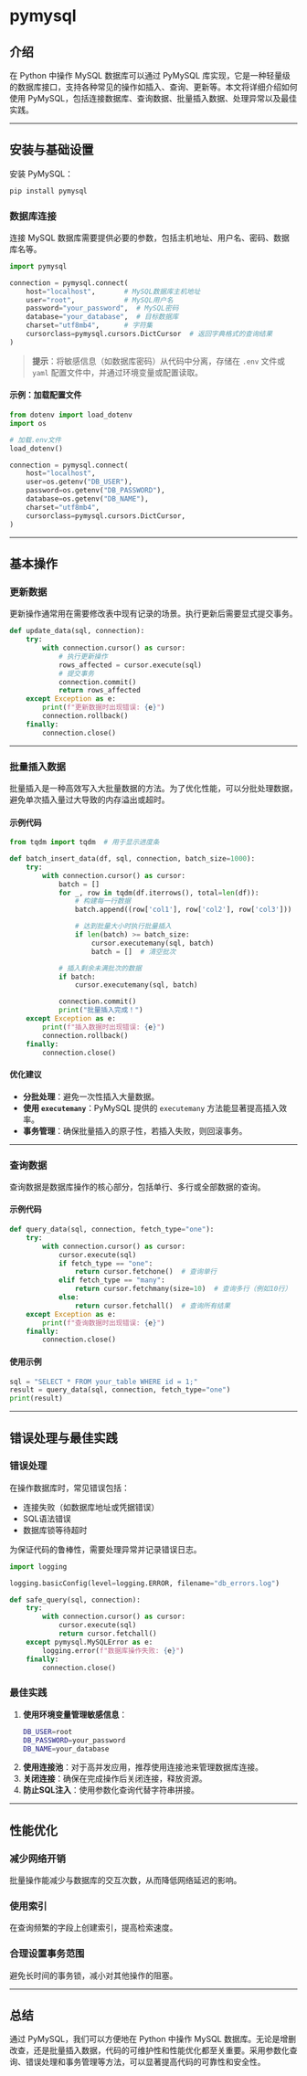 # pymysql




## 介绍
在 Python 中操作 MySQL 数据库可以通过 PyMySQL 库实现，它是一种轻量级的数据库接口，支持各种常见的操作如插入、查询、更新等。本文将详细介绍如何使用 PyMySQL，包括连接数据库、查询数据、批量插入数据、处理异常以及最佳实践。

---

## 安装与基础设置

安装 PyMySQL：
```bash
pip install pymysql
```

### 数据库连接
连接 MySQL 数据库需要提供必要的参数，包括主机地址、用户名、密码、数据库名等。

```python
import pymysql

connection = pymysql.connect(
    host="localhost",       # MySQL数据库主机地址
    user="root",            # MySQL用户名
    password="your_password",  # MySQL密码
    database="your_database",  # 目标数据库
    charset="utf8mb4",      # 字符集
    cursorclass=pymysql.cursors.DictCursor  # 返回字典格式的查询结果
)
```

> **提示**：将敏感信息（如数据库密码）从代码中分离，存储在 `.env` 文件或 `yaml` 配置文件中，并通过环境变量或配置读取。

#### 示例：加载配置文件
```python
from dotenv import load_dotenv
import os

# 加载.env文件
load_dotenv()

connection = pymysql.connect(
    host="localhost",
    user=os.getenv("DB_USER"),
    password=os.getenv("DB_PASSWORD"),
    database=os.getenv("DB_NAME"),
    charset="utf8mb4",
    cursorclass=pymysql.cursors.DictCursor,
)
```

---

## 基本操作

### 更新数据
更新操作通常用在需要修改表中现有记录的场景。执行更新后需要显式提交事务。

```python
def update_data(sql, connection):
    try:
        with connection.cursor() as cursor:
            # 执行更新操作
            rows_affected = cursor.execute(sql)
            # 提交事务
            connection.commit()
            return rows_affected
    except Exception as e:
        print(f"更新数据时出现错误: {e}")
        connection.rollback()
    finally:
        connection.close()
```

---

### 批量插入数据
批量插入是一种高效写入大批量数据的方法。为了优化性能，可以分批处理数据，避免单次插入量过大导致的内存溢出或超时。

#### 示例代码
```python
from tqdm import tqdm  # 用于显示进度条

def batch_insert_data(df, sql, connection, batch_size=1000):
    try:
        with connection.cursor() as cursor:
            batch = []
            for _, row in tqdm(df.iterrows(), total=len(df)):
                # 构建每一行数据
                batch.append((row['col1'], row['col2'], row['col3']))

                # 达到批量大小时执行批量插入
                if len(batch) >= batch_size:
                    cursor.executemany(sql, batch)
                    batch = []  # 清空批次

            # 插入剩余未满批次的数据
            if batch:
                cursor.executemany(sql, batch)

            connection.commit()
            print("批量插入完成！")
    except Exception as e:
        print(f"插入数据时出现错误: {e}")
        connection.rollback()
    finally:
        connection.close()
```

#### 优化建议
- **分批处理**：避免一次性插入大量数据。
- **使用 `executemany`**：PyMySQL 提供的 `executemany` 方法能显著提高插入效率。
- **事务管理**：确保批量插入的原子性，若插入失败，则回滚事务。

---

### 查询数据
查询数据是数据库操作的核心部分，包括单行、多行或全部数据的查询。

#### 示例代码
```python
def query_data(sql, connection, fetch_type="one"):
    try:
        with connection.cursor() as cursor:
            cursor.execute(sql)
            if fetch_type == "one":
                return cursor.fetchone()  # 查询单行
            elif fetch_type == "many":
                return cursor.fetchmany(size=10)  # 查询多行（例如10行）
            else:
                return cursor.fetchall()  # 查询所有结果
    except Exception as e:
        print(f"查询数据时出现错误: {e}")
    finally:
        connection.close()
```

#### 使用示例
```python
sql = "SELECT * FROM your_table WHERE id = 1;"
result = query_data(sql, connection, fetch_type="one")
print(result)
```

---

## 错误处理与最佳实践

### 错误处理
在操作数据库时，常见错误包括：
- 连接失败（如数据库地址或凭据错误）
- SQL语法错误
- 数据库锁等待超时

为保证代码的鲁棒性，需要处理异常并记录错误日志。

```python
import logging

logging.basicConfig(level=logging.ERROR, filename="db_errors.log")

def safe_query(sql, connection):
    try:
        with connection.cursor() as cursor:
            cursor.execute(sql)
            return cursor.fetchall()
    except pymysql.MySQLError as e:
        logging.error(f"数据库操作失败: {e}")
    finally:
        connection.close()
```

### 最佳实践
1. **使用环境变量管理敏感信息**：
   ```bash
   DB_USER=root
   DB_PASSWORD=your_password
   DB_NAME=your_database
   ```
2. **使用连接池**：对于高并发应用，推荐使用连接池来管理数据库连接。
3. **关闭连接**：确保在完成操作后关闭连接，释放资源。
4. **防止SQL注入**：使用参数化查询代替字符串拼接。

---

## 性能优化

### 减少网络开销
批量操作能减少与数据库的交互次数，从而降低网络延迟的影响。

### 使用索引
在查询频繁的字段上创建索引，提高检索速度。

### 合理设置事务范围
避免长时间的事务锁，减小对其他操作的阻塞。

---

## 总结

通过 PyMySQL，我们可以方便地在 Python 中操作 MySQL 数据库。无论是增删改查，还是批量插入数据，代码的可维护性和性能优化都至关重要。采用参数化查询、错误处理和事务管理等方法，可以显著提高代码的可靠性和安全性。
